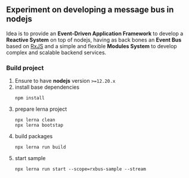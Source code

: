 ## Experiment on developing a message bus in nodejs

Idea is to provide an **Event-Driven Application Framework** to develop a **Reactive System** on top of nodejs, having as back bones an **Event Bus** based on [RxJS](https://rxjs-dev.firebaseapp.com/guide/overview) and a simple and flexible **Modules System** to develop complex and scalable backend services.


### Build project

1. Ensure to have **nodejs** version `>=12.20.x`
1. install base dependencies
    ```
    npm install
    ```
1. prepare lerna project
    ```
    npx lerna clean
    npx lerna bootstap
    ```
1. build packages
    ```
    npx lerna run build
    ```
1. start sample
    ```
    npx lerna run start --scope=rxbus-sample --stream
    ```
